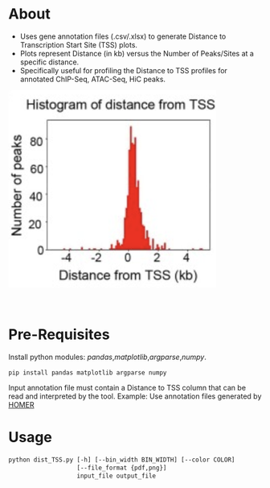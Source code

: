 # About

- Uses gene annotation files (.csv/.xlsx) to generate Distance to Transcription Start Site (TSS) plots.
- Plots represent Distance (in kb) versus the Number of Peaks/Sites at a specific distance.
- Specifically useful for profiling the Distance to TSS profiles for annotated ChIP-Seq, ATAC-Seq, HiC peaks.

![](/TSSplot.png)<!-- -->
<br><br><br>

# Pre-Requisites

Install python modules: *pandas*,*matplotlib*,*argparse*,*numpy*.

```
pip install pandas matplotlib argparse numpy
```

Input annotation file must contain a Distance to TSS column that can be read and interpreted by the tool.
Example: Use annotation files generated by [HOMER](http://homer.ucsd.edu/homer/ngs/annotation.html)

# Usage

```
python dist_TSS.py [-h] [--bin_width BIN_WIDTH] [--color COLOR]
                   [--file_format {pdf,png}]
                   input_file output_file
```
